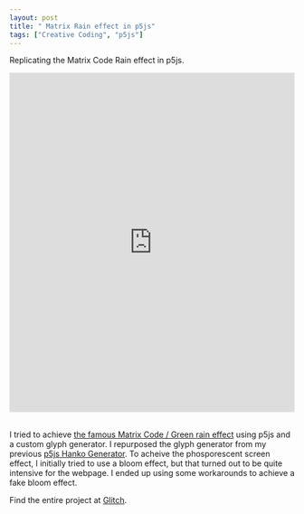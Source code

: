 ```yaml
---
layout: post
title: " Matrix Rain effect in p5js"
tags: ["Creative Coding", "p5js"]
---
```

Replicating the Matrix Code Rain effect in p5js.
<!--more-->

<!-- Copy and Paste Me -->
<div class="glitch-embed-wrap" style="height: 600px; width: 100%;">
  <iframe
    src="https://glitch.com/embed/#!/embed/p5js-matrix-glyphs?path=sketch.js&previewSize=100"
    title="p5js-matrix-glyphs on Glitch"
    allow="geolocation; microphone; camera; midi; encrypted-media; xr-spatial-tracking; fullscreen"
    allowFullScreen
    style="height: 100%; width: 100%; border: 0;">
  </iframe>
</div>

<br>

I tried to achieve [the famous Matrix Code / Green rain effect](https://en.wikipedia.org/wiki/Matrix_digital_rain) using p5js and a custom glyph generator. I repurposed the glyph generator from my previous [p5js Hanko Generator](https://glitch.com/~hanko-generator-p5js). To acheive the phosporescent screen effect, I initially tried to use a bloom effect, but that turned out to be quite intensive for the webpage. I ended up using some workarounds to achieve a fake bloom effect.

Find the entire project at [Glitch](https://glitch.com/~p5js-matrix-glyphs).
